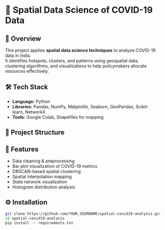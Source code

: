 # 🦠 Spatial Data Science of COVID-19 Data

## 📌 Overview
This project applies **spatial data science techniques** to analyze COVID-19 data in India.  
It identifies hotspots, clusters, and patterns using geospatial data, clustering algorithms, and visualizations to help policymakers allocate resources effectively.

## 🛠 Tech Stack
- **Language:** Python
- **Libraries:** Pandas, NumPy, Matplotlib, Seaborn, GeoPandas, Scikit-learn, NetworkX
- **Tools:** Google Colab, Shapefiles for mapping

## 📂 Project Structure

## 🚀 Features
- Data cleaning & preprocessing
- Bar plot visualization of COVID-19 metrics
- DBSCAN-based spatial clustering
- Spatial interpolation mapping
- State network visualization
- Histogram distribution analysis


## ⚙️ Installation
```bash
git clone https://github.com/YOUR_USERNAME/spatial-covid19-analysis.git
cd spatial-covid19-analysis
pip install -r requirements.txt
